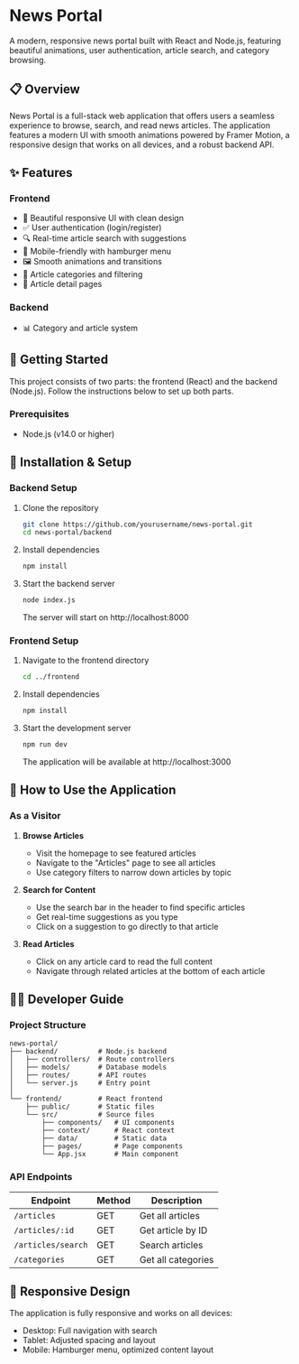 # News Portal


A modern, responsive news portal built with React and Node.js, featuring beautiful animations, user authentication, article search, and category browsing.

## 📋 Overview

News Portal is a full-stack web application that offers users a seamless experience to browse, search, and read news articles. The application features a modern UI with smooth animations powered by Framer Motion, a responsive design that works on all devices, and a robust backend API.

## ✨ Features

### Frontend
- 🎨 Beautiful responsive UI with clean design
- ✅ User authentication (login/register)
- 🔍 Real-time article search with suggestions
- 📱 Mobile-friendly with hamburger menu
- 🖼️ Smooth animations and transitions
- 📰 Article categories and filtering
- 📄 Article detail pages

### Backend
- 📊 Category and article system

## 🚀 Getting Started

This project consists of two parts: the frontend (React) and the backend (Node.js). Follow the instructions below to set up both parts.

### Prerequisites

- Node.js (v14.0 or higher)


## 🔧 Installation & Setup

### Backend Setup

1. Clone the repository
   ```bash
   git clone https://github.com/yourusername/news-portal.git
   cd news-portal/backend
   ```

2. Install dependencies
   ```bash
   npm install
   ```


3. Start the backend server
   ```bash
   node index.js
   ```
   The server will start on http://localhost:8000

### Frontend Setup

1. Navigate to the frontend directory
   ```bash
   cd ../frontend
   ```

2. Install dependencies
   ```bash
   npm install
   ```

3. Start the development server
   ```bash
   npm run dev
   ```
   The application will be available at http://localhost:3000

## 📖 How to Use the Application

### As a Visitor

1. **Browse Articles**
   - Visit the homepage to see featured articles
   - Navigate to the "Articles" page to see all articles
   - Use category filters to narrow down articles by topic

2. **Search for Content**
   - Use the search bar in the header to find specific articles
   - Get real-time suggestions as you type
   - Click on a suggestion to go directly to that article

3. **Read Articles**
   - Click on any article card to read the full content
   - Navigate through related articles at the bottom of each article


## 🧑‍💻 Developer Guide

### Project Structure

```
news-portal/
├── backend/          # Node.js backend
│   ├── controllers/  # Route controllers
│   ├── models/       # Database models
│   ├── routes/       # API routes
│   └── server.js     # Entry point
│
└── frontend/         # React frontend
    ├── public/       # Static files
    └── src/          # Source files
        ├── components/   # UI components
        ├── context/      # React context
        ├── data/         # Static data
        ├── pages/        # Page components
        └── App.jsx       # Main component
```

### API Endpoints

| Endpoint                    | Method | Description                     |
|-----------------------------|--------|---------------------------------|
| `/articles`             | GET    | Get all articles                |
| `/articles/:id`         | GET    | Get article by ID               |
| `/articles/search`      | GET    | Search articles                 |
| `/categories`           | GET    | Get all categories              |

## 📱 Responsive Design

The application is fully responsive and works on all devices:

- Desktop: Full navigation with search
- Tablet: Adjusted spacing and layout
- Mobile: Hamburger menu, optimized content layout


